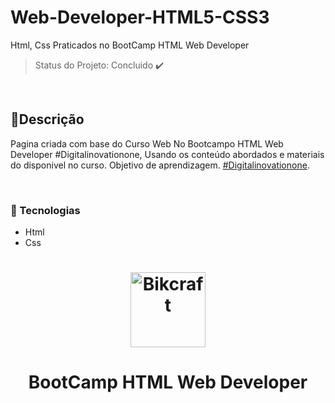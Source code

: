 # Web-Developer-HTML5-CSS3
Html, Css Praticados no BootCamp HTML Web Developer

> Status do Projeto: Concluido :heavy_check_mark:

<br>

## 📲Descrição 

Pagina criada com base do Curso Web No Bootcampo HTML Web Developer #Digitalinovationone, Usando os conteúdo abordados e materiais do disponivel no curso.
Objetivo de aprendizagem. [#Digitalinovationone](https://digitalinnovation.one).

<br>

### :speech_balloon: Tecnologias 

- Html
- Css

<h1 align="center">
    <img alt="Bikcraft" title="Digitalinovationone" src="https://image.winudf.com/v2/image1/b25lLmRpZ2l0YWxpbm5vdmF0aW9uLmFwcF9pY29uXzE1NTM3MDIwNDNfMDQ2/icon.png?w=170&fakeurl=1" width="120px" />
</h1>

<h1 align="center">BootCamp HTML Web Developer</h1>
<br>
